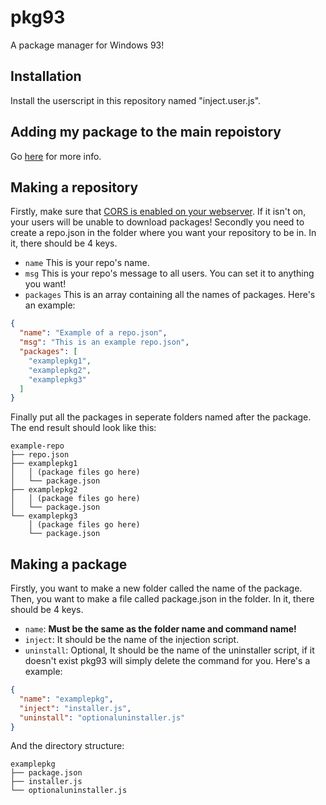 # pkg93
A package manager for Windows 93!

## Installation
Install the userscript in this repository named "inject.user.js".

## Adding my package to the main repoistory
Go [here](https://github.com/1024x2/pkg93-mainrepo) for more info.

## Making a repository
Firstly, make sure that [CORS is enabled on your webserver](https://enable-cors.org/server.html).
If it isn't on, your users will be unable to download packages!
Secondly you need to create a repo.json in the folder where you want your repository to be in.
In it, there should be 4 keys.
- `name` This is your repo's name.
- `msg` This is your repo's message to all users. You can set it to anything you want!
- `packages` This is an array containing all the names of packages.
Here's an example:
```json
{
  "name": "Example of a repo.json",
  "msg": "This is an example repo.json",
  "packages": [
    "examplepkg1",
    "examplepkg2",
    "examplepkg3"
  ]
}
```
Finally put all the packages in seperate folders named after the package.
The end result should look like this:
```
example-repo
├── repo.json
├── examplepkg1
│   │ (package files go here)
│   └── package.json
├── examplepkg2
│   │ (package files go here)
│   └── package.json
└── examplepkg3
    │ (package files go here)
    └── package.json
```

## Making a package
Firstly, you want to make a new folder called the name of the package.
Then, you want to make a file called package.json in the folder.
In it, there should be 4 keys.
- `name`: **Must be the same as the folder name and command name!**
- `inject`: It should be the name of the injection script.
- `uninstall`: Optional, It should be the name of the uninstaller script, if it doesn't exist pkg93 will simply delete the command for you.
Here's a example:
```json
{
  "name": "examplepkg",
  "inject": "installer.js",
  "uninstall": "optionaluninstaller.js"
}
```
And the directory structure:
```
examplepkg
├── package.json
├── installer.js
└── optionaluninstaller.js
```
